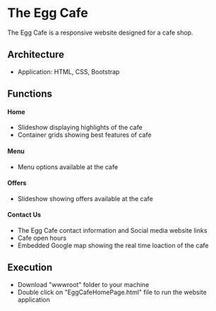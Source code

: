 # The Egg Cafe

The Egg Cafe is a responsive website designed for a cafe shop.

## Architecture

- Application: HTML, CSS, Bootstrap

## Functions
#### Home
- Slideshow displaying highlights of the cafe
- Container grids showing best features of cafe

#### Menu
- Menu options available at the cafe

#### Offers
- Slideshow showing offers available at the cafe

#### Contact Us
- The Egg Cafe contact information and Social media website links
- Cafe open hours
- Embedded Google map showing the real time loaction of the cafe

## Execution

- Download "wwwroot" folder to your machine
- Double click on "EggCafeHomePage.html" file to run the website application